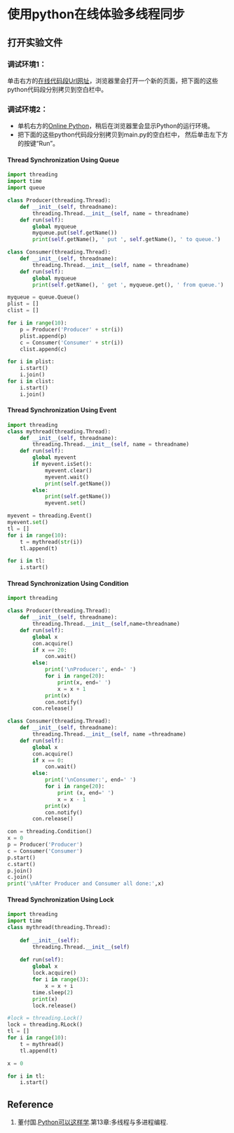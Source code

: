 # 使用python在线体验多线程同步

## 打开实验文件

### 调试环境1：
单击右方的[在线代码段Url网址](http://www.pythontutor.com/visualize.html#mode=edit)，浏览器里会打开一个新的页面，把下面的这些python代码段分别拷贝到空白栏中。

### 调试环境2：
- 单机右方的[Online Python](https://www.online-python.com)，稍后在浏览器里会显示Python的运行环境。
- 把下面的这些python代码段分别拷贝到main.py的空白栏中， 然后单击左下方的按键“Run”。

#### Thread Synchronization Using Queue
```python
import threading
import time
import queue

class Producer(threading.Thread):
    def __init__(self, threadname):
        threading.Thread.__init__(self, name = threadname)
    def run(self):
        global myqueue
        myqueue.put(self.getName())
        print(self.getName(), ' put ', self.getName(), ' to queue.')

class Consumer(threading.Thread):
    def __init__(self, threadname):
        threading.Thread.__init__(self, name = threadname)
    def run(self):
        global myqueue        
        print(self.getName(), ' get ', myqueue.get(), ' from queue.')

myqueue = queue.Queue()
plist = []
clist = []

for i in range(10):
    p = Producer('Producer' + str(i))
    plist.append(p)
    c = Consumer('Consumer' + str(i))
    clist.append(c)

for i in plist:
    i.start()
    i.join()
for i in clist:
    i.start()
    i.join()
```

#### Thread Synchronization Using Event
```python
import threading
class mythread(threading.Thread):
    def __init__(self, threadname):
        threading.Thread.__init__(self, name = threadname)
    def run(self):
        global myevent
        if myevent.isSet():
            myevent.clear()
            myevent.wait()
            print(self.getName())
        else:
            print(self.getName())
            myevent.set()

myevent = threading.Event()
myevent.set()
tl = []
for i in range(10):
    t = mythread(str(i))
    tl.append(t)

for i in tl:
    i.start()
```

#### Thread Synchronization Using Condition
```python
import threading

class Producer(threading.Thread):
    def __init__(self, threadname):
        threading.Thread.__init__(self,name=threadname)
    def run(self):
        global x
        con.acquire()
        if x == 20:
            con.wait()
        else:
            print('\nProducer:', end=' ')
            for i in range(20):                
                print(x, end=' ')
                x = x + 1
            print(x)
            con.notify()
        con.release()

class Consumer(threading.Thread):
    def __init__(self, threadname):
        threading.Thread.__init__(self, name =threadname)
    def run(self):
        global x
        con.acquire()
        if x == 0:
            con.wait()
        else:
            print('\nConsumer:', end=' ')
            for i in range(20):                
                print (x, end=' ')
                x = x - 1
            print(x)
            con.notify()
        con.release()

con = threading.Condition()
x = 0
p = Producer('Producer')
c = Consumer('Consumer')
p.start()
c.start()
p.join()
c.join()
print('\nAfter Producer and Consumer all done:',x)
```

#### Thread Synchronization Using Lock
```python
import threading
import time
class mythread(threading.Thread):
    
    def __init__(self):
        threading.Thread.__init__(self)
        
    def run(self):
        global x
        lock.acquire()
        for i in range(3):
            x = x + i
        time.sleep(2)
        print(x)
        lock.release()

#lock = threading.Lock()
lock = threading.RLock()
tl = []
for i in range(10):
    t = mythread()
    tl.append(t)

x = 0

for i in tl:
    i.start()
```

## Reference

1. 董付国.[Python可以这样学](http://product.dangdang.com/24180463.html).第13章:多线程与多进程编程.




